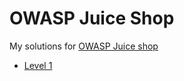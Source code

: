 # OWASP Juice Shop
My solutions for [OWASP Juice shop](https://github.com/bkimminich/juice-shop)

- [Level 1](level1.md)